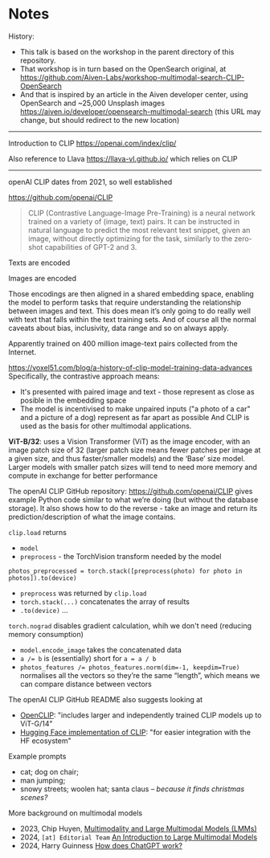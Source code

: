 # Notes

History:

- This talk is based on the workshop in the parent directory of this repository.
- That workshop is in turn based on the OpenSearch original, at
  https://github.com/Aiven-Labs/workshop-multimodal-search-CLIP-OpenSearch
- And that is inspired by an article in the Aiven developer center, using
  OpenSearch and ~25,000 Unsplash images
  https://aiven.io/developer/opensearch-multimodal-search
  (this URL may change, but should redirect to the new location)

----

Introduction to CLIP
https://openai.com/index/clip/ 

Also reference to Llava https://llava-vl.github.io/ which relies on CLIP

----

openAI CLIP dates from 2021, so well established

https://github.com/openai/CLIP
> CLIP (Contrastive Language-Image Pre-Training) is a neural network trained on
> a variety of (image, text) pairs. It can be instructed in natural language to
> predict the most relevant text snippet, given an image, without directly
> optimizing for the task, similarly to the zero-shot capabilities of GPT-2 and 3.

Texts are encoded

Images are encoded

Those encodings are then aligned in a shared embedding space, enabling the
model to perform tasks that require understanding the relationship between 
images and  text.
This does mean it’s only going to do really well with text that falls within the
text training sets.
And of course all the normal caveats about bias, inclusivity, data range and so
on always apply.

Apparently trained on 400 million image-text pairs collected from the Internet.

https://voxel51.com/blog/a-history-of-clip-model-training-data-advances
Specifically, the contrastive approach means:
- It's presented with paired image and text - those represent as close as 
  posible in the embedding space
- The model is incentivised to make unpaired inputs ("a photo of a car" and 
  a picture of a dog) represent as far apart as possible
And CLIP is used as the basis for other multimodal applications.

**ViT-B/32**:  uses a Vision Transformer (ViT) as the image encoder, with an
image patch size of 32 (larger patch size means fewer patches per image at a
given size, and thus faster/smaller models) and the ‘Base’ size model. Larger
models with smaller patch sizes will tend to need more memory and compute in
exchange for better performance

The openAI CLIP GitHub repository: https://github.com/openai/CLIP gives example
Python code similar to what we’re doing (but without the database storage). It
also shows how to do the reverse - take an image and return its
prediction/description of what the image contains.

`clip.load` returns
* `model`
* `preprocess` - the TorchVision transform needed by the model

`photos_preprocessed = torch.stack([preprocess(photo) for photo in photos]).to(device)`
* `preprocess` was returned by `clip.load`
* `torch.stack(...)` concatenates the array of results
* `.to(device)` …

`torch.nograd` disables gradient calculation, whih we don't need (reducing
memory consumption)
* `model.encode_image` takes the concatenated data
* `a /= b` is (essentially) short for `a = a / b`
* `photos_features /= photos_features.norm(dim=-1, keepdim=True)` normalises
  all the vectors so they’re the same “length”, which means we can compare
  distance between vectors

The openAI CLIP GitHub README also suggests looking at
* [OpenCLIP](https://github.com/mlfoundations/open_clip): "includes larger 
  and independently trained CLIP models up to ViT-G/14"
* [Hugging Face implementation of CLIP](https://huggingface.co/docs/transformers/model_doc/clip):
  "for easier integration with the HF ecosystem"

Example prompts
* cat; dog on chair;
* man jumping; 
* snowy streets; woolen hat; santa claus _– because it finds christmas 
  scenes?_

More background on multimodal models
* 2023, Chip Huyen, [Multimodality and Large Multimodal Models
  (LMMs)](https://huyenchip.com/2023/10/10/multimodal.html)
* 2024, `[at] Editorial Team` [An Introduction to Large Multimodal Models](https://www.alexanderthamm.com/en/blog/an-introduction-to-large-multimodal-models/)
* 2024, Harry Guinness [How does ChatGPT work?](https://zapier.com/blog/how-does-chatgpt-work/)



